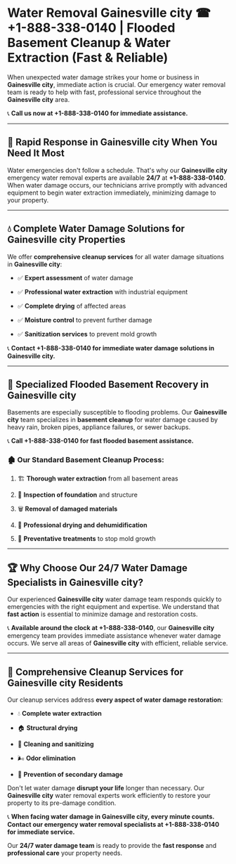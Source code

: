 # Water Removal Gainesville city ☎ +1-888-338-0140 | Flooded Basement Cleanup & Water Extraction (Fast & Reliable)

When unexpected water damage strikes your home or business in **Gainesville city**, immediate action is crucial. Our emergency water removal team is ready to help with fast, professional service throughout the **Gainesville city** area. 

📞 **Call us now at +1-888-338-0140 for immediate assistance.**
---
## 🚀 Rapid Response in Gainesville city When You Need It Most
Water emergencies don't follow a schedule. That's why our **Gainesville city** emergency water removal experts are available **24/7** at **+1-888-338-0140**. When water damage occurs, our technicians arrive promptly with advanced equipment to begin water extraction immediately, minimizing damage to your property.
---
## 💧 Complete Water Damage Solutions for Gainesville city Properties
We offer **comprehensive cleanup services** for all water damage situations in **Gainesville city**:
- ✅ **Expert assessment** of water damage  
- ✅ **Professional water extraction** with industrial equipment  
- ✅ **Complete drying** of affected areas  
- ✅ **Moisture control** to prevent further damage  
- ✅ **Sanitization services** to prevent mold growth  
📞 **Contact +1-888-338-0140 for immediate water damage solutions in Gainesville city.**
---
## 🌊 Specialized Flooded Basement Recovery in Gainesville city
Basements are especially susceptible to flooding problems. Our **Gainesville city** team specializes in **basement cleanup** for water damage caused by heavy rain, broken pipes, appliance failures, or sewer backups. 
📞 **Call +1-888-338-0140 for fast flooded basement assistance.**
### 🏚️ Our Standard Basement Cleanup Process:
1. 🏗️ **Thorough water extraction** from all basement areas  
2. 🔎 **Inspection of foundation** and structure  
3. 🗑️ **Removal of damaged materials**  
4. 💨 **Professional drying and dehumidification**  
5. 🚫 **Preventative treatments** to stop mold growth  
---
## 🏆 Why Choose Our 24/7 Water Damage Specialists in Gainesville city?
Our experienced **Gainesville city** water damage team responds quickly to emergencies with the right equipment and expertise. We understand that **fast action** is essential to minimize damage and restoration costs.
📞 **Available around the clock at +1-888-338-0140**, our **Gainesville city** emergency team provides immediate assistance whenever water damage occurs. We serve all areas of **Gainesville city** with efficient, reliable service.
---
## 🧹 Comprehensive Cleanup Services for Gainesville city Residents
Our cleanup services address **every aspect of water damage restoration**:
- 💧 **Complete water extraction**  
- 🏠 **Structural drying**  
- 🧼 **Cleaning and sanitizing**  
- 🌬️ **Odor elimination**  
- 🚫 **Prevention of secondary damage**  
Don't let water damage **disrupt your life** longer than necessary. Our **Gainesville city** water removal experts work efficiently to restore your property to its pre-damage condition.
📞 **When facing water damage in Gainesville city, every minute counts. Contact our emergency water removal specialists at +1-888-338-0140 for immediate service.**
Our **24/7 water damage team** is ready to provide the **fast response** and **professional care** your property needs.
